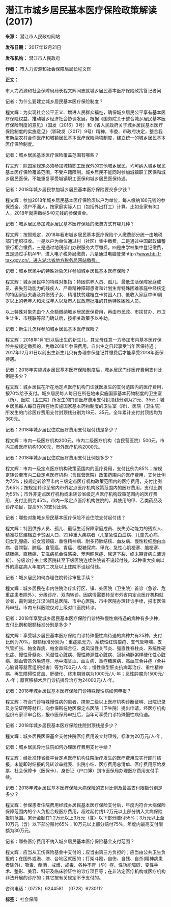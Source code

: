 # 潜江市城乡居民基本医疗保险政策解读 (2017)

**来源：** 潜江市人民政府网站

**发布日期：** 2017年12月21日

**发布机构：** 潜江市人民政府

**作者：** 市人力资源和社会保障局局长程文辉

**正文：**

市人力资源和社会保障局局长程文辉同志就城乡居民基本医疗保险政策答记者问

记者：为什么要建立城乡居民基本医疗保险制度？

程文辉：为实现社会公平正义、增进人民群众福祉，确保城乡居民公平享有基本医疗保险权益、推动城乡经济社会协调发展，根据《国务院关于整合城乡居民基本医疗保险制度的意见》（国发〔2016〕3号）和《省人民政府关于城乡居民基本医疗保险制度的实施意见》（鄂政发〔2017〕9号）精神，市委、市政府决定，整合我市新型农村合作医疗和城镇居民基本医疗保险两项制度，建立统一的城乡居民基本医疗保险制度。

记者：城乡居民基本医疗保险覆盖范围有哪些？

程文辉：除国家规定必须参加城镇职工医保外的其他城乡居民，均可纳入城乡居民基本医疗保险覆盖范围，不受户籍限制。城乡居民不能同时参加城镇职工医保和城乡居民医保，不能重复享受城镇职工医保和城乡居民医保待遇。

记者：2018年城乡居民参加城乡居民基本医疗保险要交多少钱？

程文辉：参加2018年城乡居民基本医疗保险须以户为单位，每人缴纳180元钱的参保资金，须户不漏人，按家庭实际人口（包括外出打工）计算。比如全家有3口人，2018年就需缴纳540元钱的参保资金。

记者：城乡居民参加城乡居民基本医疗保险的缴费方式有哪几种？

程文辉：按照规定，2018年我市城乡居民基本医疗保险个人缴费部分统一由地税部门组织征收。一是以户为单位通过村（社区）集中缴费，二是通过中国邮政储蓄银行柜台缴费，三是通过地税部门办税服务大厅缴费，四是由学校集中登记缴费，五是通过手机APP，进入电子税务局缴费，六是通过电脑登录http://www.hb-1-tax.gov.cn/，进入湖北省地方税务局网站缴费。

记者：城乡居民中的特殊对象怎样参加城乡居民基本医疗保险？

程文辉：城乡居民中的特殊对象指：特困供养人员、孤儿、最低生活保障家庭成员、丧失劳动能力的残疾人、严重精神障碍患者和计划生育特殊困难家庭中经核定的特困家庭夫妻及其伤残子女、精准扶贫建档立卡贫困人口、低收入家庭中60周岁以上的老年人和未成年人以及市人民政府批准的其他特殊困难人员。

以上特殊对象先由个人全额缴纳城乡居民医保费用，再由市民政、市扶贫办、市卫生计生、市残联等部门确认后，按相关政策予以补助。

记者：新生儿怎样参加城乡居民基本医疗保险？

程文辉：2018年1月1日以后出生的新生儿，其父母任意一方参加市内基本医疗保险并按规定缴费的，免缴2018年参保费用，自出生之日起享受当年医保待遇；2017年12月31日以前出生新生儿只有办理参保登记并缴费后才能享受2018年医保待遇。

记者：2018年实施城乡居民基本医疗保险制度后，城乡居民门诊医疗费用支付比例是多少？

程文辉：城乡居民在所在地定点医疗机构门诊就医发生的支付范围内的医疗费用，按70%给予支付。城乡居民每人每日在所在地未实施国家基本药物制度的卫生室（所）、医院（卫生院）所发生的门诊医疗费用支付封顶线分别为21元、35元；城乡居民每人每日在所在地实施国家基本药物制度的卫生室（所）、医院（卫生院）所发生的门诊医疗费用支付封顶线分别为18元、35元。全年累计支付封顶线均为360元。

记者：2018年城乡居民住院医疗费用支付起付线是多少？

程文辉：市内一级医疗机构200元，市内二级医疗机构（含民营医院）500元，市内三级医疗机构1000元，市外医疗机构2000元。

记者：2018年城乡居民住院医疗费用支付比例是多少？

程文辉：市内一级定点医疗机构政策范围内的医疗费用，支付比例为85%；按规定转诊至市内二级定点医疗机构（含民营医院）政策范围内的医疗费用，支付比例为75%；按规定转诊至市内三级定点医疗机构政策范围内的医疗费用，支付比例为65%；按规定转诊至省内市外定点医疗机构政策范围内的医疗费用，支付比例为55%；市外非定点医疗机构或未转诊省级定点医疗机构政策范围内的医疗费用，支付比例为45%。市内一级定点医疗机构住院的，其使用的甲、乙类药品及诊疗项目，提高5%的支付比例。

记者：哪些对象城乡居民基本医疗保险不设住院支付起付线？

程文辉：特困供养人员、孤儿、最低生活保障家庭成员、丧失劳动能力的残疾人、精准扶贫建档立卡贫困人口、22种重大疾病者（儿童急性白血病、儿童先心病、妇女乳腺癌、妇女宫颈癌、重性精神病、耐多药肺结核、血友病、慢性粒细胞白血病、唇腭裂、肺癌、食管癌、胃癌、Ⅰ型糖尿病、甲亢、急性心肌梗塞、脑梗塞、结肠癌、直肠癌、艾滋病机会性感染、苯丙酮尿症、尿道下裂、终末期肾病血液透析）、分级诊疗由上级医院转至下级医院连续住院者不设起付线。22种重大疾病以外的癌症病人年度内二次及以上住院不设起付线。

记者：城乡居民如何办理住院转诊审批手续？

程文辉：城乡居民在市内住院治疗实行区、镇、处医院（卫生院）首诊（急诊、危重症患者除外）、分级诊疗、双向转诊。因病情需要转至市外省内定点医疗机构就诊者，需到湖北江汉油田总医院、市中心医院、市中医院办理转诊手续，报市医保局审批。市内专科医院仅对上级对口医院转诊。

记者：2018年享受城乡居民基本医疗保险门诊特殊慢性病待遇的病种有多少种，支付比例和限额标准分别是多少？

程文辉：享受城乡居民基本医疗保险门诊特殊慢性病待遇的病种共有25种，支付比例为70%。限额标准分别为：重症肌无力、系统性红斑狼疮、支气管哮喘、支气管扩张、帕金森病、帕金森综合征、类风湿性关节炎、强直性脊柱炎、系统性硬化症、慢性骨髓炎、风湿性心脏病、慢性肺源性心脏病、冠状动脉粥样硬化性心脏病、脑血管意外后遗症、地中海贫血、血友病、重症糖尿病、高血压合并症（合并心脑肾等器官组织损害）等为700元/人·年；慢性重型肝炎抗病毒治疗、重性精神病、再生障碍性贫血、肝硬化、终末期肾病为1000元/人·年；恶性肿瘤为1500元/人·年；器官移植术后门诊抗排异治疗为24000元/人·年。

记者：2018年城乡居民基本医疗保险门诊特殊慢性病如何申报？

程文辉：符合门诊特殊慢性病的患者，携带二级以上医疗机构诊断证明、出院记录及身份证明等材料，向参保所在地医保定点医院（卫生院）提出申请，经医疗机构组织专家评审合格，报市医保局审批后，当年可享受门诊特殊慢性病待遇。

记者：2018年城乡居民基本医疗保险住院封顶线是多少？

程文辉：城乡居民医保基金支付住院医疗费用设立封顶线，标准为20万元/人·年。

记者：城乡居民异地住院如何办理医疗费用支付手续？

程文辉：经批准转省级平台定点医疗机构住院治疗发生的医疗费用应实行即时结报，未能即时结报的凭转诊审批表、出院小结、医疗费用总清单、医疗费用原始发票、社会保障卡（医保卡）、身份证（户口簿）到市医保局办理医疗费用支付手续。

记者：2018年城乡居民基本医疗保险大病保险的支付比例及最高支付限额分别是多少？

程文辉：参保患者住院费用经城乡居民基本医疗保险支付后，年度内符合大病保险保障范围内的个人负担合规医疗费用，超过起付线1.2万元以上部分纳入大病保险报销范围。累计金额在1.2万元以上3万元（含）以下部分赔付55%；3万元以上至10万元（含）以下部分赔付65%；10万元以上部分赔付75%，年度内最高支付限额为30万元。

记者：哪些医疗费用不纳入城乡居民基本医疗保险基金支付范围？

程文辉：应当从工伤保险基金中支付的；应当由第三方负担的；应当由公共卫生负担的；在国外或港、澳、台地区就医的；打架斗殴，自伤、自残、自杀(精神病患者除外)，吸毒、酗酒，戒烟、戒毒、各种不育（孕）症、性功能障碍、变性手术、整形、美容、科研及临床验证性的诊疗项目等；在非法定医疗机构或医疗机构非法开展的诊疗的；其它按有关规定不予支付的。

咨询电话：（0728）6244581  （0728）6230112

**标签：** 社会保障
